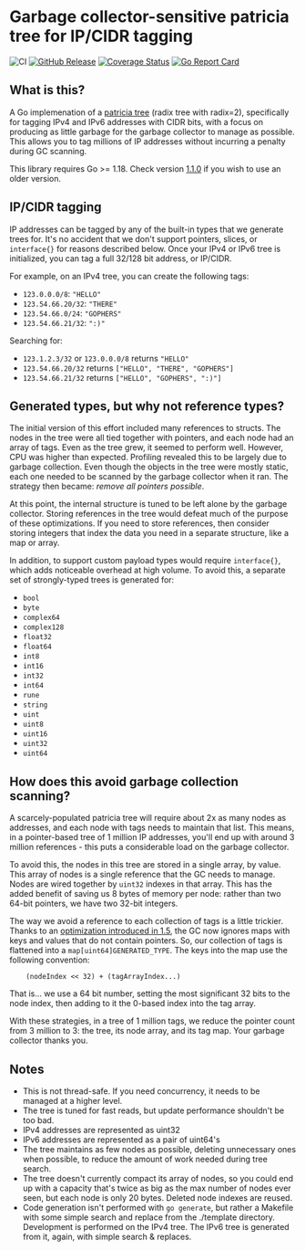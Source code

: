 Garbage collector-sensitive patricia tree for IP/CIDR tagging
=============================================================

![CI](https://github.com/kentik/patricia/workflows/CI/badge.svg)
[![GitHub Release](https://img.shields.io/github/release/kentik/patricia.svg?style=flat)](https://github.com/kentik/patricia/releases/latest)
[![Coverage Status](https://coveralls.io/repos/github/kentik/patricia/badge.svg?branch=main)](https://coveralls.io/github/kentik/patricia?branch=main)
[![Go Report Card](https://goreportcard.com/badge/github.com/kentik/patricia)](https://goreportcard.com/report/github.com/kentik/patricia)

What is this?
-------------

A Go implemenation of a [patricia tree](https://en.wikipedia.org/wiki/Radix_tree) (radix tree with radix=2), specifically for
tagging IPv4 and IPv6 addresses with CIDR bits, with a focus on producing as little garbage for the garbage collector to
manage as possible. This allows you to tag millions of IP addresses without incurring a penalty during GC scanning.

This library requires Go >= 1.18. Check version [1.1.0](https://github.com/kentik/patricia/releases/tag/v1.1.0) if you wish to use an older version.

IP/CIDR tagging
---------------

IP addresses can be tagged by any of the built-in types that we generate trees for. It's no accident that we don't support
pointers, slices, or `interface{}` for reasons described below. Once your IPv4 or IPv6 tree is initialized, you can tag a full
32/128 bit address, or IP/CIDR.

For example, on an IPv4 tree, you can create the following tags:

- `123.0.0.0/8`:     `"HELLO"`
- `123.54.66.20/32`: `"THERE"`
- `123.54.66.0/24`:  `"GOPHERS"`
- `123.54.66.21/32`: `":)"`

Searching for:

- `123.1.2.3/32` or `123.0.0.0/8` returns `"HELLO"`
- `123.54.66.20/32` returns `["HELLO", "THERE", "GOPHERS"]`
- `123.54.66.21/32` returns `["HELLO", "GOPHERS", ":)"]`


Generated types, but why not reference types?
---------------------------------------------

The initial version of this effort included many references to structs. The nodes in the tree were all tied together with pointers,
and each node had an array of tags. Even as the tree grew, it seemed to perform well. However, CPU was higher than expected. Profiling
revealed this to be largely due to garbage collection. Even though the objects in the tree were mostly static, each one needed to be 
scanned by the garbage collector when it ran. The strategy then became: _remove all pointers possible_. 

At this point, the internal structure is tuned to be left alone by the garbage collector. Storing references in the tree would defeat 
much of the purpose of these optimizations. If you need to store references, then consider storing integers that index the data you need
in a separate structure, like a map or array.

In addition, to support custom payload types would require `interface{}`, which adds noticeable overhead at high volume. To avoid this,
a separate set of strongly-typed trees is generated for:

- `bool`
- `byte`
- `complex64`
- `complex128`
- `float32`
- `float64`
- `int8`
- `int16`
- `int32`
- `int64`
- `rune`
- `string`
- `uint`
- `uint8`
- `uint16`
- `uint32`
- `uint64`


How does this avoid garbage collection scanning?
------------------------------------------------

A scarcely-populated patricia tree will require about 2x as many nodes as addresses, and each node with tags needs to maintain that list.
This means, in a pointer-based tree of 1 million IP addresses, you'll end up with around 3 million references - this puts a considerable
load on the garbage collector.

To avoid this, the nodes in this tree are stored in a single array, by value. This array of nodes is a single reference that the GC 
needs to manage. Nodes are wired together by `uint32` indexes in that array. This has the added benefit of saving us 8 bytes
of memory per node: rather than two 64-bit pointers, we have two 32-bit integers.

The way we avoid a reference to each collection of tags is a little trickier. Thanks to an [optimization introduced in 1.5](https://github.com/golang/go/issues/9477),
the GC now ignores maps with keys and values that do not contain pointers. So, our collection of tags is flattened into a `map[uint64]GENERATED_TYPE`.
The keys into the map use the following convention:

        (nodeIndex << 32) + (tagArrayIndex...)

That is... we use a 64 bit number, setting the most significant 32 bits to the node index, then adding to it the 0-based index into the
tag array. 

With these strategies, in a tree of 1 million tags, we reduce the pointer count from 3 million to 3: the tree, its node array, 
and its tag map. Your garbage collector thanks you.


Notes
-----

- This is not thread-safe. If you need concurrency, it needs to be managed at a higher level.
- The tree is tuned for fast reads, but update performance shouldn't be too bad.
- IPv4 addresses are represented as uint32
- IPv6 addresses are represented as a pair of uint64's
- The tree maintains as few nodes as possible, deleting unnecessary ones when possible, to reduce the amount of work needed during tree search.
- The tree doesn't currently compact its array of nodes, so you could end up with a capacity that's twice as big as the max number of nodes ever seen, but 
each node is only 20 bytes. Deleted node indexes are reused.
- Code generation isn't performed with `go generate`, but rather a Makefile with some simple search and replace from the ./template directory. Development
is performed on the IPv4 tree. The IPv6 tree is generated from it, again, with simple search & replaces. 
